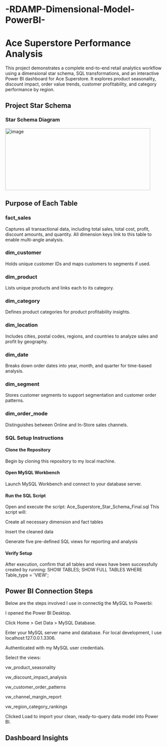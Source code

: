 # -RDAMP-Dimensional-Model-PowerBI-
#  Ace Superstore Performance Analysis
This project demonstrates a complete end-to-end retail analytics workflow using a dimensional star schema, SQL transformations, and an interactive Power BI dashboard for Ace Superstore.
It explores product seasonality, discount impact, order value trends, customer profitability, and category performance by region.

##  Project Star Schema
### Star Schema Diagram

<img width="458" height="196" alt="image" src="https://github.com/user-attachments/assets/cfd5d914-050d-47a3-bc3c-f8d191667fab" />


##    Purpose of Each Table
###   fact_sales
Captures all transactional data, including total sales, total cost, profit, discount amounts, and quantity. All dimension keys link to this table to enable multi-angle analysis.

###   dim_customer
Holds unique customer IDs and maps customers to segments if used.

###   dim_product
Lists unique products and links each to its category.

###   dim_category
Defines product categories for product profitability insights.

###   dim_location
Includes cities, postal codes, regions, and countries to analyze sales and profit by geography.

###   dim_date
Breaks down order dates into year, month, and quarter for time-based analysis.

###   dim_segment
Stores customer segments to support segmentation and customer order patterns.

###   dim_order_mode
Distinguishes between Online and In-Store sales channels.

###  SQL Setup Instructions
####  Clone the Repository
Begin by cloning this repository to my local machine.

####  Open MySQL Workbench
Launch MySQL Workbench and connect to your database server.

####  Run the SQL Script
Open and execute the script:
Ace_Superstore_Star_Schema_Final.sql
This script will:

Create all necessary dimension and fact tables

Insert the cleaned data

Generate five pre-defined SQL views for reporting and analysis

####  Verify Setup
After execution, confirm that all tables and views have been successfully created by running:
SHOW TABLES;
SHOW FULL TABLES WHERE Table_type = 'VIEW';

##  Power BI Connection Steps

Below are the steps involved I use in connectig the MySQL to Powerbi:

I opened the Power BI Desktop.

Click Home > Get Data > MySQL Database.

Enter your MySQL server name and database. For local development, I use localhost:127.0.0.1.3306.

Authenticated with my MySQL user credentials.

Select the views:

vw_product_seasonality

vw_discount_impact_analysis

vw_customer_order_patterns

vw_channel_margin_report

vw_region_category_rankings

Clicked Load to import your clean, ready-to-query data model into Power BI.

##  Dashboard Insights 



